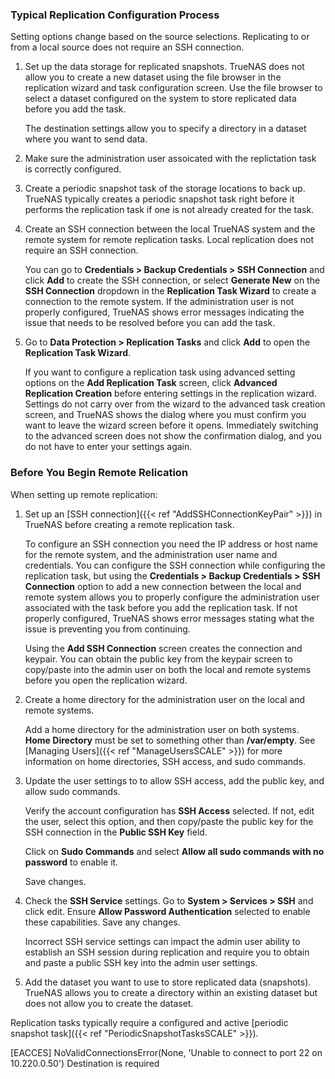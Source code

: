 &NewLine;


### Typical Replication Configuration Process

Setting options change based on the source selections. Replicating to or from a local source does not require an SSH connection.

1. Set up the data storage for replicated snapshots.
   TrueNAS does not allow you to create a new dataset using the file browser in the replication wizard and task configuration screen. Use the file browser to select a dataset configured on the system to store replicated data before you add the task.
   
   The destination settings allow you to specify a directory in a dataset where you want to send data.

2. Make sure the administration user assoicated with the replictation task is correctly configured.

3. Create a periodic snapshot task of the storage locations to back up.
   TrueNAS typically creates a periodic snapshot task right before it performs the replication task if one is not already created for the task.

4. Create an SSH connection between the local TrueNAS system and the remote system for remote replication tasks.
   Local replication does not require an SSH connection.

   You can go to **Credentials > Backup Credentials > SSH Connection** and click **Add** to create the SSH connection, or select **Generate New** on the **SSH Connection** dropdown in the **Replication Task Wizard** to create a connection to the remote system.
   If the administration user is not properly configured, TrueNAS shows error messages indicating the issue that needs to be resolved before you can add the task.

5. Go to **Data Protection > Replication Tasks** and click **Add** to open the **Replication Task Wizard**.

   If you want to configure a replication task using advanced setting options on the **Add Replication Task** screen, click **Advanced Replication Creation** before entering settings in the replication wizard.
   Settings do not carry over from the wizard to the advanced task creation screen, and TrueNAS shows the dialog where you must confirm you want to leave the wizard screen before it opens.
   Immediately switching to the advanced screen does not show the confirmation dialog, and you do not have to enter your settings again.

### Before You Begin Remote Relication

When setting up remote replication:

1. Set up an [SSH connection]({{< ref "AddSSHConnectionKeyPair" >}}) in TrueNAS before creating a remote replication task.

   To configure an SSH connection you need the IP address or host name for the remote system, and the administration user name and credentials.
   You can configure the SSH connection while configuring the replication task, but using the **Credentials > Backup Credentials > SSH Connection** option to add a new connection between the local and remote system allows you to properly configure the administration user associated with the task before you add the replication task.
   If not properly configured, TrueNAS shows error messages stating what the issue is preventing you from continuing.

   Using the **Add SSH Connection** screen creates the connection and keypair.
   You can obtain the public key from the keypair screen to copy/paste into the admin user on both the local and remote systems before you open the replication wizard.

2. Create a home directory for the administration user on the local and remote systems.
   
   Add a home directory for the administration user on both systems. **Home Directory** must be set to something other than **/var/empty**.
   See [Managing Users]({{< ref "ManageUsersSCALE" >}}) for more information on home directories, SSH access, and sudo commands.

3. Update the user settings to to allow SSH access, add the public key, and allow sudo commands.
   
   Verify the account configuration has **SSH Access** selected.
   If not, edit the user, select this option, and then copy/paste the public key for the SSH connection in the **Public SSH Key** field.

   Click on **Sudo Commands** and select **Allow all sudo commands with no password** to enable it.

   Save changes.

4. Check the **SSH Service** settings. Go to **System > Services > SSH** and click edit.
   Ensure **Allow Password Authentication** selected to enable these capabilities. Save any changes.

   Incorrect SSH service settings can impact the admin user ability to establish an SSH session during replication and require you to obtain and paste a public SSH key into the admin user settings.

5. Add the dataset you want to use to store replicated data (snapshots).
   TrueNAS allows you to create a directory within an existing dataset but does not allow you to create the dataset.

Replication tasks typically require a configured and active [periodic snapshot task]({{< ref "PeriodicSnapshotTasksSCALE" >}}).


[EACCES] NoValidConnectionsError(None, 'Unable to connect to port 22 on 10.220.0.50')
Destination is required